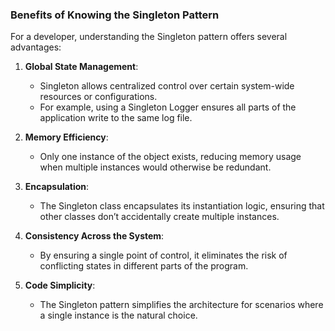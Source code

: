 ### Benefits of Knowing the Singleton Pattern

For a developer, understanding the Singleton pattern offers several advantages:

1. **Global State Management**:
   - Singleton allows centralized control over certain system-wide resources or configurations.
   - For example, using a Singleton Logger ensures all parts of the application write to the same log file.

2. **Memory Efficiency**:
   - Only one instance of the object exists, reducing memory usage when multiple instances would otherwise be redundant.

3. **Encapsulation**:
   - The Singleton class encapsulates its instantiation logic, ensuring that other classes don’t accidentally create multiple instances.

4. **Consistency Across the System**:
   - By ensuring a single point of control, it eliminates the risk of conflicting states in different parts of the program.

5. **Code Simplicity**:
   - The Singleton pattern simplifies the architecture for scenarios where a single instance is the natural choice.

